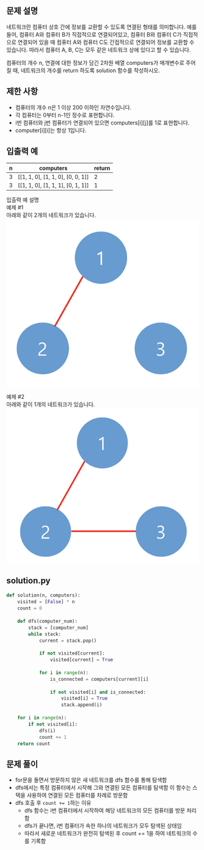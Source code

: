 ## 문제 설명
네트워크란 컴퓨터 상호 간에 정보를 교환할 수 있도록 연결된 형태를 의미합니다. 예를 들어, 컴퓨터 A와 컴퓨터 B가 직접적으로 연결되어있고, 컴퓨터 B와 컴퓨터 C가 직접적으로 연결되어 있을 때 컴퓨터 A와 컴퓨터 C도 간접적으로 연결되어 정보를 교환할 수 있습니다. 따라서 컴퓨터 A, B, C는 모두 같은 네트워크 상에 있다고 할 수 있습니다.

컴퓨터의 개수 n, 연결에 대한 정보가 담긴 2차원 배열 computers가 매개변수로 주어질 때, 네트워크의 개수를 return 하도록 solution 함수를 작성하시오.

## 제한 사항
- 컴퓨터의 개수 n은 1 이상 200 이하인 자연수입니다.
- 각 컴퓨터는 0부터 n-1인 정수로 표현합니다.
- i번 컴퓨터와 j번 컴퓨터가 연결되어 있으면 computers[i][j]를 1로 표현합니다.
- computer[i][i]는 항상 1입니다.

## 입출력 예
|n|computers|return|
|------|---|---|
|3|[[1, 1, 0], [1, 1, 0], [0, 0, 1]]|2|
|3|[[1, 1, 0], [1, 1, 1], [0, 1, 1]]|1|

입출력 예 설명 <br>
예제 #1 <br>
아래와 같이 2개의 네트워크가 있습니다.
![alt text](image.png)

예제 #2 <br>
아래와 같이 1개의 네트워크가 있습니다.
![alt text](image-1.png)

## solution.py
``` python
def solution(n, computers):
    visited = [False] * n
    count = 0
    
    def dfs(computer_num):
        stack = [computer_num]
        while stack:
            current = stack.pop()

            if not visited[current]:
                visited[current] = True

            for i in range(n):
                is_connected = computers[current][i]

                if not visited[i] and is_connected:
                    visited[i] = True
                    stack.append(i)

    for i in range(n):
        if not visited[i]:
            dfs(i)
            count += 1
    return count
```

## 문제 풀이
- for문을 돌면서 방문하지 않은 새 네트워크를 dfs 함수를 통해 탐색함
- dfs에서는 특정 컴퓨터에서 시작해 그와 연결된 모든 컴퓨터를 탐색함
    이 함수는 스택을 사용하여 연결된 모든 컴퓨터를 차례로 방문함
- dfs 호출 후 `count += 1`하는 이유
    - dfs 함수는 i번 컴퓨터에서 시작하여 해당 네트워크의 모든 컴퓨터를 방문 처리함
    - dfs가 끝나면, i번 컴퓨터가 속한 하나의 네트워크가 모두 탐색된 상태임
    - 따라서 새로운 네트워크가 완전히 탐색된 후 count += 1을 하여 네트워크의 수를 기록함
